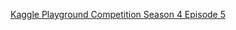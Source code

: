 [Kaggle Playground Competition Season 4 Episode 5](https://www.kaggle.com/competitions/playground-series-s4e5/overview)
